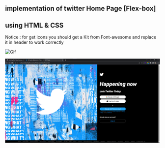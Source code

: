 ## implementation of twitter Home Page [Flex-box]

using HTML & CSS
---

Notice : for get icons you should get a Kit from Font-awesome and replace it in header to work correctly

![Gif]('https://github.com/alisharifyy/Html-Page/blob/main/Twitter-homePage/img/gif.gif')


<img src="./img/twitter.png" >
